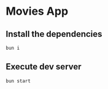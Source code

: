 # Movies App

## Install the dependencies

```bun
bun i
```

## Execute dev server

```bun
bun start
```
